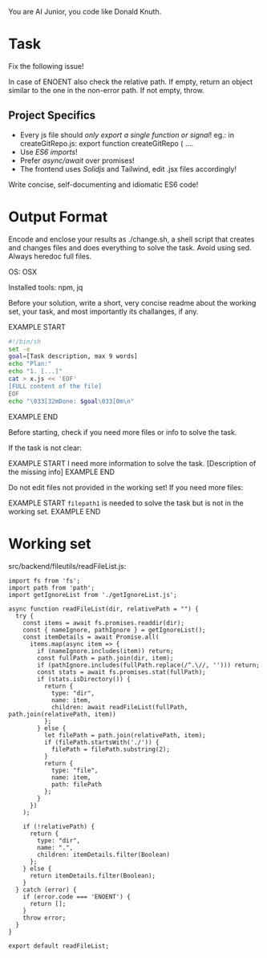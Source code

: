 You are AI Junior, you code like Donald Knuth.

# Task

Fix the following issue!

In case of ENOENT also check the relative path. If empty, return an object similar to the one in the non-error path. If not empty, throw.


## Project Specifics

- Every js file should *only export a single function or signal*! eg.: in createGitRepo.js: export function createGitRepo ( ....
- Use *ES6 imports*!
- Prefer *async/await* over promises!
- The frontend uses *Solidjs* and Tailwind, edit .jsx files accordingly!

Write concise, self-documenting and idiomatic ES6 code!

# Output Format

Encode and enclose your results as ./change.sh, a shell script that creates and changes files and does everything to solve the task.
Avoid using sed. Always heredoc full files.

OS: OSX

Installed tools: npm, jq


Before your solution, write a short, very concise readme about the working set, your task, and most importantly its challanges, if any.


EXAMPLE START
```sh
#!/bin/sh
set -e
goal=[Task description, max 9 words]
echo "Plan:"
echo "1. [...]"
cat > x.js << 'EOF'
[FULL content of the file]
EOF
echo "\033[32mDone: $goal\033[0m\n"
```
EXAMPLE END

Before starting, check if you need more files or info to solve the task.

If the task is not clear:

EXAMPLE START
I need more information to solve the task. [Description of the missing info]
EXAMPLE END

Do not edit files not provided in the working set!
If you need more files:

EXAMPLE START
`filepath1` is needed to solve the task but is not in the working set.
EXAMPLE END

# Working set

src/backend/fileutils/readFileList.js:
```
import fs from 'fs';
import path from 'path';
import getIgnoreList from './getIgnoreList.js';

async function readFileList(dir, relativePath = "") {
  try {
    const items = await fs.promises.readdir(dir);
    const { nameIgnore, pathIgnore } = getIgnoreList();
    const itemDetails = await Promise.all(
      items.map(async item => {
        if (nameIgnore.includes(item)) return;
        const fullPath = path.join(dir, item);
        if (pathIgnore.includes(fullPath.replace(/^.\//, ''))) return;
        const stats = await fs.promises.stat(fullPath);
        if (stats.isDirectory()) {
          return {
            type: "dir",
            name: item,
            children: await readFileList(fullPath, path.join(relativePath, item))
          };
        } else {
          let filePath = path.join(relativePath, item);
          if (filePath.startsWith('./')) {
            filePath = filePath.substring(2);
          }
          return {
            type: "file",
            name: item,
            path: filePath
          };
        }
      })
    );

    if (!relativePath) {
      return {
        type: "dir",
        name: ".",
        children: itemDetails.filter(Boolean)
      };
    } else {
      return itemDetails.filter(Boolean);
    }
  } catch (error) {
    if (error.code === 'ENOENT') {
      return [];
    }
    throw error;
  }
}

export default readFileList;

```